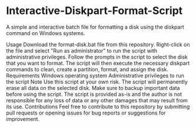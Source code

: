 # Interactive-Diskpart-Format-Script
A simple and interactive batch file for formatting a disk using the diskpart command on Windows systems.

Usage
Download the format-disk.bat file from this repository.
Right-click on the file and select "Run as administrator" to run the script with administrative privileges.
Follow the prompts in the script to select the disk that you want to format.
The script will then execute the necessary diskpart commands to clean, create a partition, format, and assign the disk.
Requirements
Windows operating system
Administrative privileges to run the script
Note
Use this script at your own risk. The script will permanently erase all data on the selected disk.
Make sure to backup important data before using the script.
The script is provided as-is and the author is not responsible for any loss of data or any other damages that may result from its use.
Contributions
Feel free to contribute to this repository by submitting pull requests or opening issues for bug reports or suggestions for improvement.
